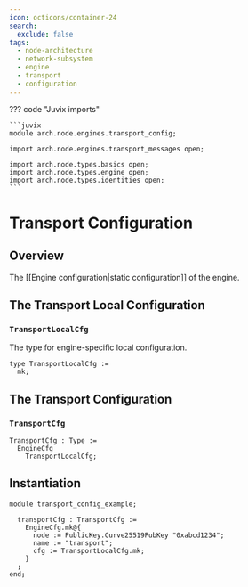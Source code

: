 ```yaml
---
icon: octicons/container-24
search:
  exclude: false
tags:
  - node-architecture
  - network-subsystem
  - engine
  - transport
  - configuration
---
```


??? code "Juvix imports"

    ```juvix
    module arch.node.engines.transport_config;

    import arch.node.engines.transport_messages open;

    import arch.node.types.basics open;
    import arch.node.types.engine open;
    import arch.node.types.identities open;
    ```

# Transport Configuration

## Overview

The [[Engine configuration|static configuration]] of the engine.

## The Transport Local Configuration

### `TransportLocalCfg`

The type for engine-specific local configuration.

<!-- --8<-- [start:TransportLocalCfg] -->
```juvix
type TransportLocalCfg :=
  mk;
```
<!-- --8<-- [end:TransportLocalCfg] -->

## The Transport Configuration

### `TransportCfg`

<!-- --8<-- [start:TransportCfg] -->
```juvix
TransportCfg : Type :=
  EngineCfg
    TransportLocalCfg;
```
<!-- --8<-- [end:TransportCfg] -->

## Instantiation

<!-- --8<-- [start:transportCfg] -->
```juvix extract-module-statements
module transport_config_example;

  transportCfg : TransportCfg :=
    EngineCfg.mk@{
      node := PublicKey.Curve25519PubKey "0xabcd1234";
      name := "transport";
      cfg := TransportLocalCfg.mk;
    }
  ;
end;
```
<!-- --8<-- [end:transportCfg] -->
